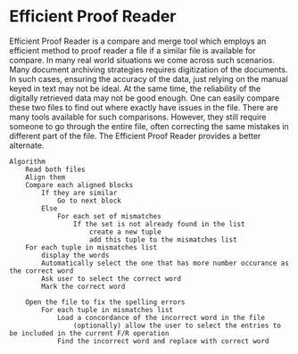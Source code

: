Efficient Proof Reader
===
Efficient Proof Reader is a compare and merge tool which employs an efficient method to proof reader a file if a similar file is available for compare. In many real world situations we come across such scenarios. Many document archiving strategies requires digitization of the documents. In such cases, ensuring the accuracy of the data, just relying on the manual keyed in text may not be ideal. At the same time, the reliability of the digitally retrieved data may not be good enough. One can easily compare these two files to find out where exactly have issues in the file. 
There are many tools available for such comparisons. However, they still require someone to go through the entire file, often correcting the same mistakes in different part of the file. The Efficient Proof Reader provides a better alternate.

	Algorithm
		Read both files 
		Align them 
		Compare each aligned blocks
			If they are similar
				Go to next block
			Else
				For each set of mismatches
					If the set is not already found in the list
						create a new tuple
						add this tuple to the mismatches list
		For each tuple in mismatches list
			display the words
			Automatically select the one that has more number occurance as the correct word
			Ask user to select the correct word
			Mark the correct word
			
		Open the file to fix the spelling errors
			For each tuple in mismatches list
				Load a concordance of the incorrect word in the file
					(optionally) allow the user to select the entries to be included in the current F/R operation
				Find the incorrect word and replace with correct word
